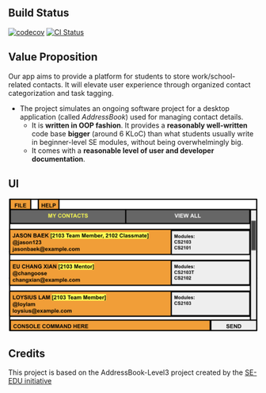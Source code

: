 ## Build Status
[![codecov](https://codecov.io/gh/AY2324S1-CS2103T-F08-3/tp/graph/badge.svg?token=BJR49ZPCBU)](https://codecov.io/gh/AY2324S1-CS2103T-F08-3/tp)
[![CI Status](https://github.com/se-edu/addressbook-level3/workflows/Java%20CI/badge.svg)](https://github.com/se-edu/addressbook-level3/actions)

## Value Proposition
Our app aims to provide a platform for students to store work/school-related contacts.
It will elevate user experience through organized contact categorization and task tagging.

* The project simulates an ongoing software project for a desktop application (called _AddressBook_) used for managing contact details.
  * It is **written in OOP fashion**. It provides a **reasonably well-written** code base **bigger** (around 6 KLoC) than what students usually write in beginner-level SE modules, without being overwhelmingly big.
  * It comes with a **reasonable level of user and developer documentation**.

## UI
![Ui](docs/images/Ui.png)

## Credits
This project is based on the AddressBook-Level3 project created by the [SE-EDU initiative](https://se-education.org)


